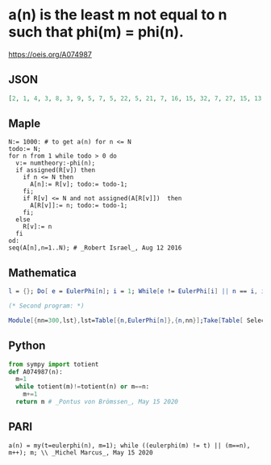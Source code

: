 # a\(n\) is the least m not equal to n such that phi\(m\) \= phi\(n\)\.
https://oeis.org/A074987
## JSON
```JSON
[2, 1, 4, 3, 8, 3, 9, 5, 7, 5, 22, 5, 21, 7, 16, 15, 32, 7, 27, 15, 13, 11, 46, 15, 33, 13, 19, 13, 58, 15, 62, 17, 25, 17, 39, 13, 57, 19, 35, 17, 55, 13, 49, 25, 35, 23, 94, 17, 43, 25, 64, 35, 106, 19, 41, 35, 37, 29, 118, 17, 77, 31, 37, 51, 104, 25, 134, 51, 92, 35, 142]
```
## Maple
```Maple
N:= 1000: # to get a(n) for n <= N
todo:= N;
for n from 1 while todo > 0 do
  v:= numtheory:-phi(n);
  if assigned(R[v]) then
    if n <= N then
      A[n]:= R[v]; todo:= todo-1;
    fi;
    if R[v] <= N and not assigned(A[R[v]])  then
      A[R[v]]:= n; todo:= todo-1;
    fi;
  else
    R[v]:= n
  fi
od:
seq(A[n],n=1..N); # _Robert Israel_, Aug 12 2016
```
## Mathematica
```Mathematica
l = {}; Do[ e = EulerPhi[n]; i = 1; While[e != EulerPhi[i] || n == i, i++ ]; l = Append[l, i], {n, 1, 100}]; l
```
```Mathematica
(* Second program: *)
```
```Mathematica
Module[{nn=300,lst},lst=Table[{n,EulerPhi[n]},{n,nn}];Take[Table[ SelectFirst[ lst,#[[2]] == lst[[k,2]] && #[[1]]!=lst[[k,1]]&],{k,nn}],100]][[All,1]] (* Requires Mathematica version 10 or later *) (* _Harvey P. Dale_, Oct 23 2020 *)
```
## Python
```Python
from sympy import totient
def A074987(n):
  m=1
  while totient(m)!=totient(n) or m==n:
    m+=1
  return m # _Pontus von Brömssen_, May 15 2020
```
## PARI
```PARI
a(n) = my(t=eulerphi(n), m=1); while ((eulerphi(m) != t) || (m==n), m++); m; \\ _Michel Marcus_, May 15 2020
```
